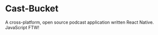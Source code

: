# Cast-Bucket

A cross-platform, open source podcast application written React Native. JavaScript FTW!
